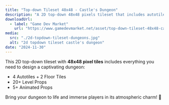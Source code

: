 ```yaml
---
title: "Top-down Tileset 48x48 - Castle's Dungeon"
description: "A 2D top-down 48x48 pixels tileset that includes autotiles and props."
downloadUrl:
  - label: "Game Dev Market"
    url: "https://www.gamedevmarket.net/asset/top-down-tileset-48x48-castles-dungeons"
media:
  src: "./2d-topdown-tileset-dungeons.jpg"
  alt: "2d topdown tileset castle's dungeon"
date: "2024-11-30"
---
```


This 2D top-down tileset with **48x48 pixel tiles** includes everything you need to design a captivating dungeon:

- 4 Autotiles + 2 Floor Tiles
- 20+ Level Props
- 5+ Animated Props

Bring your dungeon to life and immerse players in its atmospheric charm! 🧱